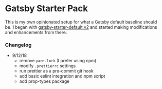 # Gatsby Starter Pack

This is my own opinionated setup for what a Gatsby default baseline should be. I began with [gatsby-starter-default v2](https://github.com/gatsbyjs/gatsby-starter-default) and started making modifications and enhancements from there.

### Changelog

- 9/12/18
  - remove `yarn.lock` (I prefer using npm)
  - modify `.prettierrc` settings
  - run prettier as a pre-commit git hook
  - add basic eslint integration and npm script
  - add prop-types package
